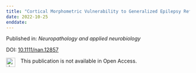 ```yaml
---
title: "Cortical Morphometric Vulnerability to Generalized Epilepsy Reflects Chromosome- and Cell Type-specific Transcriptomic Signatures."
date: 2022-10-25
enddate:
---
```


Published in: *Neuropathology and applied neurobiology*

DOI: [10.1111/nan.12857](https://doi.org/10.1111/nan.12857)

<img src="https://upload.wikimedia.org/wikipedia/commons/thumb/0/0e/Closed_Access_logo_transparent.svg/1200px-Closed_Access_logo_transparent.svg.png" alt="drawing" width="25" align="left"/> &nbsp;&nbsp;&nbsp;This publication is not available in Open Access.


